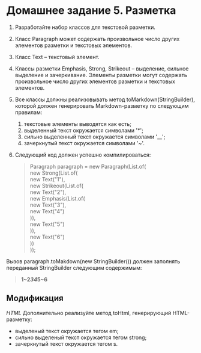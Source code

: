 # Домашнее задание 5. Разметка
1. Разработайте набор классов для текстовой разметки.

2. Класс Paragraph может содержать произвольное число других элементов разметки и текстовых элементов.

3. Класс Text – текстовый элемент.

4. Классы разметки Emphasis, Strong, Strikeout – выделение, сильное выделение и зачеркивание. Элементы разметки могут содержать произвольное число других элементов разметки и текстовых элементов.

5. Все классы должны реализовывать метод toMarkdown(StringBuilder), которой должен генерировать Markdown-разметку по следующим правилам:
   1. текстовые элементы выводятся как есть;
   2. выделенный текст окружается символами '*';
   3. сильно выделенный текст окружается символами '__';
   4. зачеркнутый текст окружается символами '~'.
6. Следующий код должен успешно компилироваться:
   > Paragraph paragraph = new Paragraph(List.of(  
   > 	new Strong(List.of(  
   > 		new Text("1"),  
   > 		new Strikeout(List.of(  
   > 			new Text("2"),  
   > 			new Emphasis(List.of(  
   > 				new Text("3"),  
   > 				new Text("4")  
   > 			)),  
   > 			new Text("5")  
   > 		)),  
   > 		new Text("6")  
   > 	))  
   > ));  

Вызов paragraph.toMakdown(new StringBuilder()) должен заполнять переданный StringBuilder следующим содержимым: 
   > __1~2*34*5~6__  

## Модификация
*HTML*
Дополнительно реализуйте метод toHtml, генерирующий HTML-разметку:
 * выделеный текст окружается тегом em;
 * сильно выделеный текст окружается тегом strong;
 * зачеркнутый текст окружается тегом s.
